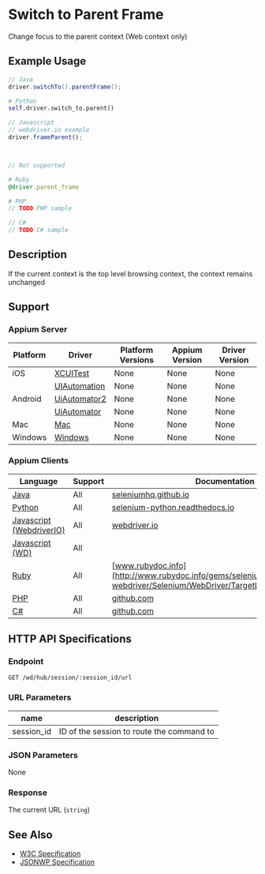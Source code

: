 # Switch to Parent Frame

Change focus to the parent context (Web context only)
## Example Usage

```java
// Java
driver.switchTo().parentFrame();

```

```python
# Python
self.driver.switch_to.parent()

```

```javascript
// Javascript
// webdriver.io example
driver.frameParent();



// Not supported
```

```ruby
# Ruby
@driver.parent_frame

```

```php
# PHP
// TODO PHP sample

```

```csharp
// C#
// TODO C# sample

```


## Description

If the current context is the top level browsing context, the context remains unchanged


## Support

### Appium Server

|Platform|Driver|Platform Versions|Appium Version|Driver Version|
|--------|----------------|------|--------------|--------------|
| iOS | [XCUITest](/docs/en/drivers/ios-xcuitest.md) | None | None | None |
|  | [UIAutomation](/docs/en/drivers/ios-uiautomation.md) | None | None | None |
| Android | [UiAutomator2](/docs/en/drivers/android-uiautomator2.md) | None | None | None |
|  | [UiAutomator](/docs/en/drivers/android-uiautomator.md) | None | None | None |
| Mac | [Mac](/docs/en/drivers/mac.md) | None | None | None |
| Windows | [Windows](/docs/en/drivers/windows.md) | None | None | None |

### Appium Clients

|Language|Support|Documentation|
|--------|-------|-------------|
|[Java](https://github.com/appium/java-client/releases/latest)| All |  [seleniumhq.github.io](https://seleniumhq.github.io/selenium/docs/api/java/org/openqa/selenium/WebDriver.TargetLocator.html#parentFrame--)  |
|[Python](https://github.com/appium/python-client/releases/latest)| All |  [selenium-python.readthedocs.io](http://selenium-python.readthedocs.io/api.html#selenium.webdriver.remote.webdriver.WebDriver.current_url)  |
|[Javascript (WebdriverIO)](http://webdriver.io/index.html)| All |  [webdriver.io](http://webdriver.io/api/protocol/frameParent.html)  |
|[Javascript (WD)](https://github.com/admc/wd/releases/latest)| All |  |
|[Ruby](https://github.com/appium/ruby_lib/releases/latest)| All |  [www.rubydoc.info](http://www.rubydoc.info/gems/selenium-webdriver/Selenium/WebDriver/TargetLocator:parent_frame)  |
|[PHP](https://github.com/appium/php-client/releases/latest)| All |  [github.com](https://github.com/appium/php-client/)  |
|[C#](https://github.com/appium/appium-dotnet-driver/releases/latest)| All |  [github.com](https://github.com/appium/appium-dotnet-driver/)  |

## HTTP API Specifications

### Endpoint

`GET /wd/hub/session/:session_id/url`

### URL Parameters

|name|description|
|----|-----------|
|session_id|ID of the session to route the command to|

### JSON Parameters

None

### Response

The current URL (`string`)

## See Also

* [W3C Specification](https://www.w3.org/TR/webdriver/#dfn-switch-to-parent-frame)
* [JSONWP Specification](https://github.com/SeleniumHQ/selenium/wiki/JsonWireProtocol#sessionsessionidframeparent)
